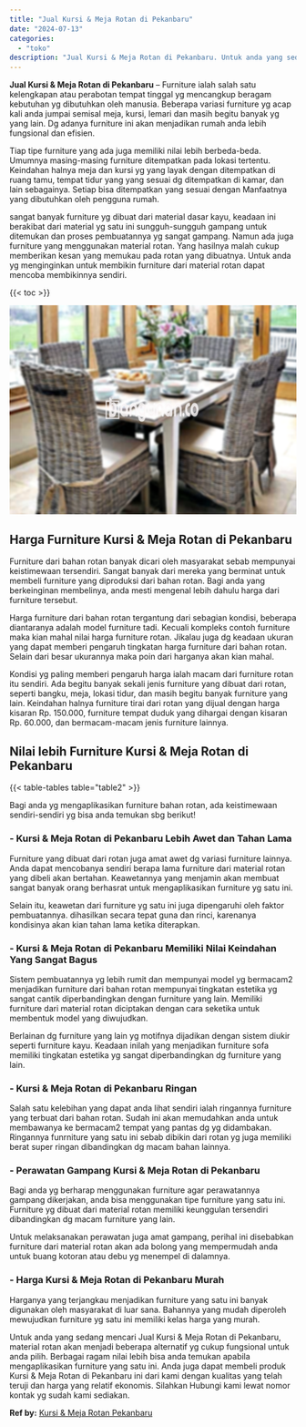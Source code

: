 ```yaml
---
title: "Jual Kursi & Meja Rotan di Pekanbaru"
date: "2024-07-13"
categories: 
  - "toko"
description: "Jual Kursi & Meja Rotan di Pekanbaru. Untuk anda yang sedang mencari Jual Kursi & Meja Rotan di Pekanbaru, material rotan akan menjadi beberapa alternatif yg..."
---
```


**Jual Kursi & Meja Rotan di Pekanbaru** – Furniture ialah salah satu kelengkapan atau perabotan tempat tinggal yg mencangkup beragam kebutuhan yg dibutuhkan oleh manusia. Beberapa variasi furniture yg acap kali anda jumpai semisal meja, kursi, lemari dan masih begitu banyak yg yang lain. Dg adanya furniture ini akan menjadikan rumah anda lebih fungsional dan efisien.

Tiap tipe furniture yang ada juga memiliki nilai lebih berbeda-beda. Umumnya masing-masing furniture ditempatkan pada lokasi tertentu. Keindahan halnya meja dan kursi yg yang layak dengan ditempatkan di ruang tamu, tempat tidur yang yang sesuai dg ditempatkan di kamar, dan lain sebagainya. Setiap bisa ditempatkan yang sesuai dengan Manfaatnya yang dibutuhkan oleh pengguna rumah.

sangat banyak furniture yg dibuat dari material dasar kayu, keadaan ini berakibat dari material yg satu ini sungguh-sungguh gampang untuk ditemukan dan proses pembuatannya yg sangat gampang. Namun ada juga furniture yang menggunakan material rotan. Yang hasilnya malah cukup memberikan kesan yang memukau pada rotan yang dibuatnya. Untuk anda yg menginginkan untuk membikin furniture dari material rotan dapat mencoba membikinnya sendiri.

{{< toc >}}

![Jual Kursi & Meja Rotan di Pekanbaru](/images/kursi-meja-rotan-murah02.png)

## Harga Furniture Kursi & Meja Rotan di Pekanbaru

Furniture dari bahan rotan banyak dicari oleh masyarakat sebab mempunyai keistimewaan tersendiri. Sangat banyak dari mereka yang berminat untuk membeli furniture yang diproduksi dari bahan rotan. Bagi anda yang berkeinginan membelinya, anda mesti mengenal lebih dahulu harga dari furniture tersebut.

Harga furniture dari bahan rotan tergantung dari sebagian kondisi, beberapa diantaranya adalah model furniture tadi. Kecuali kompleks contoh furniture maka kian mahal nilai harga furniture rotan. Jikalau juga dg keadaan ukuran yang dapat memberi pengaruh tingkatan harga furniture dari bahan rotan. Selain dari besar ukurannya maka poin dari harganya akan kian mahal.

Kondisi yg paling memberi pengaruh harga ialah macam dari furniture rotan itu sendiri. Ada begitu banyak sekali jenis furniture yang dibuat dari rotan, seperti bangku, meja, lokasi tidur, dan masih begitu banyak furniture yang lain. Keindahan halnya furniture tirai dari rotan yang dijual dengan harga kisaran Rp. 150.000, furniture tempat duduk yang dihargai dengan kisaran Rp. 60.000, dan bermacam-macam jenis furniture lainnya.

## Nilai lebih Furniture Kursi & Meja Rotan di Pekanbaru

{{< table-tables table="table2" >}}

Bagi anda yg mengaplikasikan furniture bahan rotan, ada keistimewaan sendiri-sendiri yg bisa anda temukan sbg berikut!

### \- Kursi & Meja Rotan di Pekanbaru Lebih Awet dan Tahan Lama

Furniture yang dibuat dari rotan juga amat awet dg variasi furniture lainnya. Anda dapat mencobanya sendiri berapa lama furniture dari material rotan yang dibeli akan bertahan. Keawetannya yang menjamin akan membuat sangat banyak orang berhasrat untuk mengaplikasikan furniture yg satu ini.

Selain itu, keawetan dari furniture yg satu ini juga dipengaruhi oleh faktor pembuatannya. dihasilkan secara tepat guna dan rinci, karenanya kondisinya akan kian tahan lama ketika diterapkan.

### \- Kursi & Meja Rotan di Pekanbaru Memiliki Nilai Keindahan Yang Sangat Bagus

Sistem pembuatannya yg lebih rumit dan mempunyai model yg bermacam2 menjadikan furniture dari bahan rotan mempunyai tingkatan estetika yg sangat cantik diperbandingkan dengan furniture yang lain. Memiliki furniture dari material rotan diciptakan dengan cara seketika untuk membentuk model yang diwujudkan.

Berlainan dg furniture yang lain yg motifnya dijadikan dengan sistem diukir seperti furniture kayu. Keadaan inilah yang menjadikan furniture sofa memiliki tingkatan estetika yg sangat diperbandingkan dg furniture yang lain.

### \- Kursi & Meja Rotan di Pekanbaru Ringan

Salah satu kelebihan yang dapat anda lihat sendiri ialah ringannya furniture yang terbuat dari bahan rotan. Sudah ini akan memudahkan anda untuk membawanya ke bermacam2 tempat yang pantas dg yg didambakan. Ringannya funrniture yang satu ini sebab dibikin dari rotan yg juga memiliki berat super ringan dibandingkan dg macam bahan lainnya.

### \- Perawatan Gampang Kursi & Meja Rotan di Pekanbaru

Bagi anda yg berharap menggunakan furniture agar perawatannya gampang dikerjakan, anda bisa menggunakan tipe furniture yang satu ini. Furniture yg dibuat dari material rotan memiliki keunggulan tersendiri dibandingkan dg macam furniture yang lain.

Untuk melaksanakan perawatan juga amat gampang, perihal ini disebabkan furniture dari material rotan akan ada bolong yang mempermudah anda untuk buang kotoran atau debu yg menempel di dalamnya.

### \- Harga Kursi & Meja Rotan di Pekanbaru Murah

Harganya yang terjangkau menjadikan furniture yang satu ini banyak digunakan oleh masyarakat di luar sana. Bahannya yang mudah diperoleh mewujudkan furniture yg satu ini memiliki kelas harga yang murah.

Untuk anda yang sedang mencari Jual Kursi & Meja Rotan di Pekanbaru, material rotan akan menjadi beberapa alternatif yg cukup fungsional untuk anda pilih. Berbagai ragam nilai lebih bisa anda temukan apabila mengaplikasikan furniture yang satu ini. Anda juga dapat membeli produk Kursi & Meja Rotan di Pekanbaru ini dari kami dengan kualitas yang telah teruji dan harga yang relatif ekonomis. Silahkan Hubungi kami lewat nomor kontak yg sudah kami sediakan.

**Ref by:** [Kursi & Meja Rotan Pekanbaru](https://id.wikipedia.org/wiki/Kursi)
